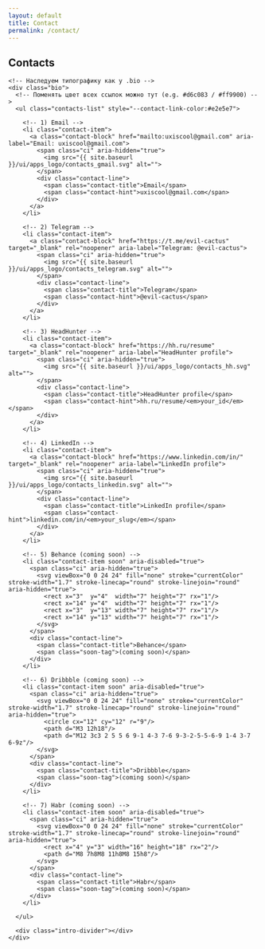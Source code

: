 ```yaml
---
layout: default
title: Contact
permalink: /contact/
---
```


<div class="container">
  <!-- page-scoped styles: only affect this page -->
  <style>
    /* Блок страницы контактов — только здесь */
    #contact-page { 
      /* База, чтобы не было промаха до расчёта JS */
      min-height: 60vh; 
    }

    /* Список и общий цвет ссылок (можно менять одной переменной) */
    #contact-page .contacts-list {
      --contact-link-color: #e2e5e7;
      list-style: none;
      margin: 0;
      padding: 0;
      display: grid;
      gap: 14px;
    }

    /* Вся строка — кликабельная: и иконка, и текст */
    #contact-page .contact-block {
      display: grid;
      grid-template-columns: 32px 1fr;
      align-items: center;
      column-gap: 14px;
      color: var(--contact-link-color);
      text-decoration: none;
      border-radius: 8px; /* для фокуса */
      padding: 2px 0;     /* чтобы фокус-обводка не резала контент */
    }
    #contact-page .contact-block:visited,
    #contact-page .contact-block:hover,
    #contact-page .contact-block:active,
    #contact-page .contact-block:focus {
      color: var(--contact-link-color);
      text-decoration: none;
    }
    #contact-page .contact-block:focus-visible {
      outline: 2px solid #ff9900;
      outline-offset: 2px;
    }

    /* Иконки */
    #contact-page .ci,
    #contact-page .ci img,
    #contact-page .ci svg { width: 32px; height: 32px; display: block; }
    #contact-page .ci { display: inline-flex; align-items: center; justify-content: center; }

    /* Текстовая часть строки */
    #contact-page .contact-line { display: flex; flex-wrap: wrap; gap: 8px; align-items: baseline; }
    #contact-page .contact-title { font-weight: 500; }
    #contact-page .contact-hint { color: #b7c1cc; font-size: 0.95rem; opacity: .96; }

    /* "Coming soon" — приглушаем */
    #contact-page .contact-item.soon { opacity: .55; }
    #contact-page .contact-item.soon .soon-tag { font-size: .95rem; color: #b7c1cc; }

    /* Мобильные мелочи */
    @media (max-width: 700px) { #contact-page .contact-line { gap: 6px; } }
  </style>

  <section id="contact-page" class="contacts-section">
    <h2 class="subheading">Contacts</h2>

    <!-- Наследуем типографику как у .bio -->
    <div class="bio">
      <!-- Поменять цвет всех ссылок можно тут (e.g. #d6c083 / #ff9900) -->
      <ul class="contacts-list" style="--contact-link-color:#e2e5e7">

        <!-- 1) Email -->
        <li class="contact-item">
          <a class="contact-block" href="mailto:uxiscool@gmail.com" aria-label="Email: uxiscool@gmail.com">
            <span class="ci" aria-hidden="true">
              <img src="{{ site.baseurl }}/ui/apps_logo/contacts_gmail.svg" alt="">
            </span>
            <div class="contact-line">
              <span class="contact-title">Email</span>
              <span class="contact-hint">uxiscool@gmail.com</span>
            </div>
          </a>
        </li>

        <!-- 2) Telegram -->
        <li class="contact-item">
          <a class="contact-block" href="https://t.me/evil-cactus" target="_blank" rel="noopener" aria-label="Telegram: @evil-cactus">
            <span class="ci" aria-hidden="true">
              <img src="{{ site.baseurl }}/ui/apps_logo/contacts_telegram.svg" alt="">
            </span>
            <div class="contact-line">
              <span class="contact-title">Telegram</span>
              <span class="contact-hint">@evil-cactus</span>
            </div>
          </a>
        </li>

        <!-- 3) HeadHunter -->
        <li class="contact-item">
          <a class="contact-block" href="https://hh.ru/resume" target="_blank" rel="noopener" aria-label="HeadHunter profile">
            <span class="ci" aria-hidden="true">
              <img src="{{ site.baseurl }}/ui/apps_logo/contacts_hh.svg" alt="">
            </span>
            <div class="contact-line">
              <span class="contact-title">HeadHunter profile</span>
              <span class="contact-hint">hh.ru/resume/<em>your_id</em></span>
            </div>
          </a>
        </li>

        <!-- 4) LinkedIn -->
        <li class="contact-item">
          <a class="contact-block" href="https://www.linkedin.com/in/" target="_blank" rel="noopener" aria-label="LinkedIn profile">
            <span class="ci" aria-hidden="true">
              <img src="{{ site.baseurl }}/ui/apps_logo/contacts_linkedin.svg" alt="">
            </span>
            <div class="contact-line">
              <span class="contact-title">LinkedIn profile</span>
              <span class="contact-hint">linkedin.com/in/<em>your_slug</em></span>
            </div>
          </a>
        </li>

        <!-- 5) Behance (coming soon) -->
        <li class="contact-item soon" aria-disabled="true">
          <span class="ci" aria-hidden="true">
            <svg viewBox="0 0 24 24" fill="none" stroke="currentColor" stroke-width="1.7" stroke-linecap="round" stroke-linejoin="round" aria-hidden="true">
              <rect x="3"  y="4"  width="7" height="7" rx="1"/>
              <rect x="14" y="4"  width="7" height="7" rx="1"/>
              <rect x="3"  y="13" width="7" height="7" rx="1"/>
              <rect x="14" y="13" width="7" height="7" rx="1"/>
            </svg>
          </span>
          <div class="contact-line">
            <span class="contact-title">Behance</span>
            <span class="soon-tag">(coming soon)</span>
          </div>
        </li>

        <!-- 6) Dribbble (coming soon) -->
        <li class="contact-item soon" aria-disabled="true">
          <span class="ci" aria-hidden="true">
            <svg viewBox="0 0 24 24" fill="none" stroke="currentColor" stroke-width="1.7" stroke-linecap="round" stroke-linejoin="round" aria-hidden="true">
              <circle cx="12" cy="12" r="9"/>
              <path d="M3 12h18"/>
              <path d="M12 3c3 2 5 5 6 9-1 4-3 7-6 9-3-2-5-5-6-9 1-4 3-7 6-9z"/>
            </svg>
          </span>
          <div class="contact-line">
            <span class="contact-title">Dribbble</span>
            <span class="soon-tag">(coming soon)</span>
          </div>
        </li>

        <!-- 7) Habr (coming soon) -->
        <li class="contact-item soon" aria-disabled="true">
          <span class="ci" aria-hidden="true">
            <svg viewBox="0 0 24 24" fill="none" stroke="currentColor" stroke-width="1.7" stroke-linecap="round" stroke-linejoin="round" aria-hidden="true">
              <rect x="4" y="3" width="16" height="18" rx="2"/>
              <path d="M8 7h8M8 11h8M8 15h8"/>
            </svg>
          </span>
          <div class="contact-line">
            <span class="contact-title">Habr</span>
            <span class="soon-tag">(coming soon)</span>
          </div>
        </li>

      </ul>

      <div class="intro-divider"></div>
    </div>
  </section>
</div>

<!-- Only this page: JS подгоняет высоту секции так, чтобы футер прижимался к низу -->
<script>
  (function() {
    function fitContactPage() {
      var header = document.querySelector('header');
      var footer = document.querySelector('.site-footer');
      var section = document.getElementById('contact-page');
      if (!section) return;

      var vh = (window.visualViewport && window.visualViewport.height) || window.innerHeight;
      var headerH = header ? header.getBoundingClientRect().height : 0;
      var footerH = footer ? footer.getBoundingClientRect().height : 0;

      // Минимальная высота секции так, чтобы низ main совпал с низом окна
      var target = Math.max(0, vh - headerH - footerH);
      section.style.minHeight = target + 'px';
    }

    window.addEventListener('DOMContentLoaded', fitContactPage);
    window.addEventListener('resize', fitContactPage);
    window.addEventListener('orientationchange', fitContactPage);
  })();
</script>
